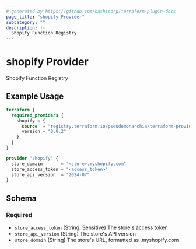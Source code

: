 ```yaml
---
# generated by https://github.com/hashicorp/terraform-plugin-docs
page_title: "shopify Provider"
subcategory: ""
description: |-
  Shopify Function Registry
---
```


# shopify Provider

Shopify Function Registry

## Example Usage

```terraform
terraform {
  required_providers {
    shopify = {
      source  = "registry.terraform.io/pseudomonarchia/terraform-provider-shopify"
      version = "0.0.2"
    }
  }
}

provider "shopify" {
  store_domain       = "<store>.myshopify.com"
  store_access_token = "<access_token>"
  store_api_version  = "2024-07"
}
```

<!-- schema generated by tfplugindocs -->
## Schema

### Required

- `store_access_token` (String, Sensitive) The store's access token
- `store_api_version` (String) The store's API version
- `store_domain` (String) The store's URL, formatted as <storename>.myshopify.com
